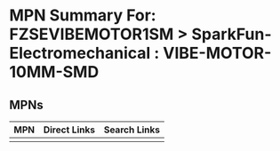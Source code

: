 



# MPN Summary For: FZSEVIBEMOTOR1SM > SparkFun-Electromechanical : VIBE-MOTOR-10MM-SMD

## MPNs
  

|MPN|Direct Links|Search Links|
| :--- | :--- | :--- |
||||

